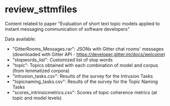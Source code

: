 # review_sttmfiles
Content related to paper "Evaluation of short text topic models applied to instant messaging communication of software developers"

Data available:

- "GitterRooms_Messages.rar": JSONs with Gitter chat rooms' messages (downloaded with Gitter API - https://developer.gitter.im/docs/welcome)
- "stopwords_list": Customized list of stop words
- "topic": Topics obtained with each combination of model and corpus (from lemmatized corpora)
- "intrusion_tasks.csv": Results of the survey for the Intrusion Tasks
- "topicnaming_tasks.csv": Results of the survey for the Topic Naming Tasks
- "scores_intrinsicmetrics.csv": Scores of topic coherence metrics (at topic and model levels)
